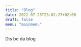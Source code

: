 ```yaml
---
title: "Blog"
date: 2022-07-25T23:02:27+02:00
draft: false
menu: "mainmenu"
---
```


Dis be da blog
